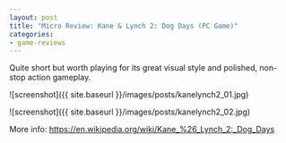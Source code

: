 ```yaml
---
layout: post
title: "Micro Review: Kane & Lynch 2: Dog Days (PC Game)"
categories:
- game-reviews
---
```


Quite short but worth playing for its great visual style and polished, non-stop action gameplay. 


![screenshot]({{ site.baseurl }}/images/posts/kanelynch2_01.jpg)

![screenshot]({{ site.baseurl }}/images/posts/kanelynch2_02.jpg)

<p>More info: <a href="https://en.wikipedia.org/wiki/Kane_%26_Lynch_2:_Dog_Days">https://en.wikipedia.org/wiki/Kane_%26_Lynch_2:_Dog_Days</a><p>

